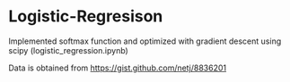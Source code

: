 # Logistic-Regresison
Implemented softmax function and optimized with gradient descent using scipy (logistic_regression.ipynb)

Data is obtained from https://gist.github.com/netj/8836201
